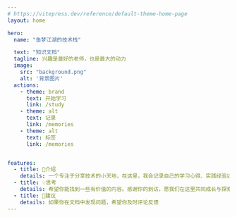 ```yaml
---
# https://vitepress.dev/reference/default-theme-home-page
layout: home

hero:
  name: "鱼梦江湖的技术栈"

  text: "知识文档"
  tagline: 兴趣是最好的老师，也是最大的动力
  image:
    src: "background.png"
    alt: '背景图片'
  actions:
    - theme: brand
      text: 开始学习
      link: /study
    - theme: alt
      text: 记录  
      link: /memories
    - theme: alt
      text: 标签  
      link: /memories     


features:
  - title: 🌟介绍 
    details: 一个专注于分享技术的小天地，在这里，我会记录自己的学习心得、实践经验以及生活中的点滴感悟。
  - title: 💡思考 
    details: 希望你能找到一些有价值的内容。感谢你的到访，愿我们在这里共同成长与探索！
  - title: 💪建议
    details: 如果你在文档中发现问题，希望你及时评论反馈
---
```


<MouseEvent/>